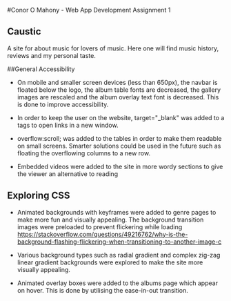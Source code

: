 #Conor O Mahony - Web App Development Assignment 1

## Caustic
A site for about music for lovers of music. Here one will find music history, reviews and my personal taste.

##General Accessibility

- On mobile and smaller screen devices (less than 650px), the navbar is floated below the logo, the album table fonts are decreased, the gallery images are rescaled and the album overlay text font is decreased. This is done to improve accessibility.

- In order to keep the user on the website, target="_blank" was added to a tags to open links in a new window.

- overflow:scroll; was added to the tables in order to make them readable on small screens. Smarter solutions could be used in the future such as floating the overflowing columns to a new row.

- Embedded videos were added to the site in more wordy sections to give the viewer an alternative to reading

## Exploring CSS

- Animated backgrounds with keyframes were added to genre pages to make more fun and visually appealing. The background transition images were preloaded to prevent flickering while loading https://stackoverflow.com/questions/49216762/why-is-the-background-flashing-flickering-when-transitioning-to-another-image-c

- Various background types such as radial gradient and complex zig-zag linear gradient backgrounds were explored to make the site more visually appealing.

- Animated overlay boxes were added to the albums page which appear on hover. This is done by utilising the ease-in-out transition.





